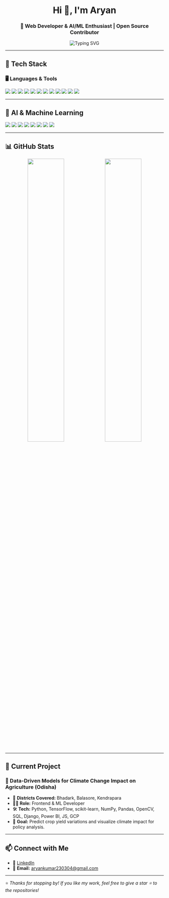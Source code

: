 <h1 align="center">Hi 👋, I'm Aryan</h1>
<h3 align="center">🚀 Web Developer & AI/ML Enthusiast | Open Source Contributor</h3>

<p align="center">
  <img src="https://readme-typing-svg.demolab.com?font=Fira+Code&size=24&duration=3000&pause=1000&center=true&width=435&lines=Web+%7C+ML+Developer;Open+Source+Contributor;Always+learning+something+new" alt="Typing SVG" />
</p>

---

## 🧠 Tech Stack

### 🖥️ Languages & Tools
<p align="left">
<img src="https://img.shields.io/badge/Java-ED8B00?style=for-the-badge&logo=openjdk&logoColor=white"/>
<img src="https://img.shields.io/badge/Python-3670A0?style=for-the-badge&logo=python&logoColor=ffdd54"/>
<img src="https://img.shields.io/badge/C-00599C?style=for-the-badge&logo=c&logoColor=white"/>
<img src="https://img.shields.io/badge/JavaScript-F7DF1E?style=for-the-badge&logo=javascript&logoColor=black"/>
<img src="https://img.shields.io/badge/MySQL-00758F?style=for-the-badge&logo=mysql&logoColor=white"/>
<img src="https://img.shields.io/badge/PostgreSQL-336791?style=for-the-badge&logo=postgresql&logoColor=white"/>
<img src="https://img.shields.io/badge/HTML5-E34F26?style=for-the-badge&logo=html5&logoColor=white"/>
<img src="https://img.shields.io/badge/CSS3-1572B6?style=for-the-badge&logo=css3&logoColor=white"/>
<img src="https://img.shields.io/badge/Tailwind_CSS-06B6D4?style=for-the-badge&logo=tailwind-css&logoColor=white"/>
<img src="https://img.shields.io/badge/Bootstrap-563D7C?style=for-the-badge&logo=bootstrap&logoColor=white"/>
<img src="https://img.shields.io/badge/GitHub-181717?style=for-the-badge&logo=github&logoColor=white"/>
<img src="https://img.shields.io/badge/Figma-F24E1E?style=for-the-badge&logo=figma&logoColor=white"/>
</p>

---

## 🤖 AI & Machine Learning

<p align="left">
<img src="https://img.shields.io/badge/TensorFlow-FF6F00?style=for-the-badge&logo=tensorflow&logoColor=white"/>
<img src="https://img.shields.io/badge/PyTorch-EE4C2C?style=for-the-badge&logo=pytorch&logoColor=white"/>
<img src="https://img.shields.io/badge/scikit--learn-F7931E?style=for-the-badge&logo=scikit-learn&logoColor=white"/>
<img src="https://img.shields.io/badge/Numpy-013243?style=for-the-badge&logo=numpy&logoColor=white"/>
<img src="https://img.shields.io/badge/Pandas-150458?style=for-the-badge&logo=pandas&logoColor=white"/>
<img src="https://img.shields.io/badge/OpenCV-5C3EE8?style=for-the-badge&logo=opencv&logoColor=white"/>
<img src="https://img.shields.io/badge/PowerBI-F2C811?style=for-the-badge&logo=powerbi&logoColor=black"/>
<img src="https://img.shields.io/badge/Google%20Cloud-4285F4?style=for-the-badge&logo=googlecloud&logoColor=white"/>
</p>

---

## 📊 GitHub Stats

<p align="center">
  <img src="https://github-readme-stats.vercel.app/api?username=aryan232303&show_icons=true&theme=radical" width="48%"/>
  <img src="https://github-readme-stats.vercel.app/api/top-langs/?username=aryan232303&layout=compact&theme=radical" width="48%"/>
</p>

---

## 🌱 Current Project

### 🌾 Data-Driven Models for Climate Change Impact on Agriculture (Odisha)

- 📍 **Districts Covered:** Bhadark, Balasore, Kendrapara  
- 👨‍💻 **Role:** Frontend & ML Developer  
- 🛠️ **Tech:** Python, TensorFlow, scikit-learn, NumPy, Pandas, OpenCV, SQL, Django, Power BI, JS, GCP  
- 🎯 **Goal:** Predict crop yield variations and visualize climate impact for policy analysis.

---

## 📫 Connect with Me

- 💼 [LinkedIn](https://www.linkedin.com/in/aryan-ln/)
- 📧 **Email:** aryankumar230304@gmail.com

---

⭐ *Thanks for stopping by! If you like my work, feel free to give a star ⭐ to the repositories!*
